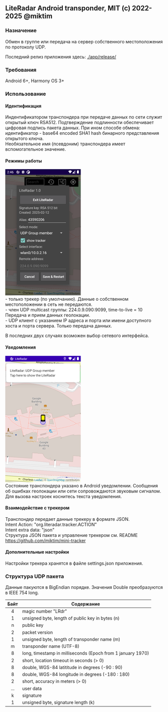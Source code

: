 ## LiteRadar Android transponder, MIT (c) 2022-2025 @miktim

### Назначение  
Обмен в группе или передача на сервер собственного местоположения по протоколу UDP.  

Последний релиз приложения здесь: [./app/release/](./app/release/)  

### Требования  
Android 6+, Harmony OS 3+  

### Использование  

#### Идентификация  
Индентификатором транспондера при передаче данных по сети служит открытый ключ RSA512. Подтверждение подлинности обеспечивает цифровая подпись пакета данных. При ином способе обмена: идентификатор - base64 encoded SHA1 hash бинарного представления открытого ключа.  
Необязательное имя (псевдоним) транспондера имеет вспомогательное значение.

#### Режимы работы
<img
  src="./markdown/settings.png"
  alt="Settings" height=400 width=240/>  
\- только трекер (по умолчанию). Данные о собственном местоположении в сеть не передаются.  
\- член UDP multicast группы: 224.0.9.090:9099, time-to-live = 10 Передача и прием данных геолокации.  
\- UDP клиент с указанием IP адреса и порта или имени доступного хоста и порта сервера. Только передача данных.  

В последних двух случаях возможен выбор сетевого интерфейса.

#### Уведомления  
<img
  src="./markdown/notification.png"
  alt="Notification" height=400 width=240/>  
Состояние транспондера указано в Android уведомлении. Сообщения об ошибках геолокации или сети сопровождаются звуковым сигналом.  
Для вызова настроек коснитесь текста уведомления.  

#### Взаимодействие с трекером
Транспондер передает данные трекеру в формате JSON.  
Intent Action: "org.literadar.tracker.ACTION"  
Intent extra data: "json"  
Структура JSON пакета и управление трекером см. README https://github.com/miktim/mini-tracker  

#### Дополнительные настройки  
Настройки трекера хранятся в файле settings.json приложения.

### Структура UDP пакета  
Данные пакуются в BigEndian порядке. Значения Double преобразуются в IEEE 754 long.


| Байт | Содержание |
|:----:|------------|
| 4    | magic number "LRdr" |
| 1    | unsigned byte, length of public key in bytes (n) |
| n    | public key |
| 2    | packet version |
| 1    | unsigned byte, length of transponder name (m) |
| m    | transponder name (UTF-8) |
| 8    | long, timestamp in milliseconds (Epoch from 1 january 1970) |
| 2    | short, location timeout in seconds (> 0) |
| 8    | double, WGS-84 latititude in degrees (-90 : 90) |
| 8    | double, WGS-84 longitude in degrees (-180 : 180) |
| 2    | short, accuracy in meters (> 0)|
| ...  | user data |
| k    | signature |
| 1    | unsigned byte, signature length (k) |
